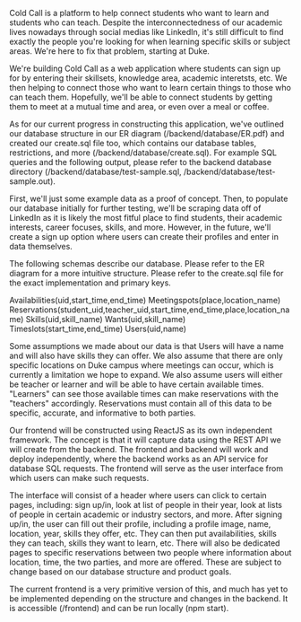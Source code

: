 Cold Call is a platform to help connect students who want to learn and students who can teach. Despite the interconnectedness of our academic lives nowadays through social medias like LinkedIn, it's still difficult to find exactly the people you're looking for when learning specific skills or subject areas. We're here to fix that problem, starting at Duke.

We're building Cold Call as a web application where students can sign up for by entering their skillsets, knowledge area, academic interetsts, etc. We then helping to connect those who want to learn certain things to those who can teach them. Hopefully, we'll be able to connect students by getting them to meet at a mutual time and area, or even over a meal or coffee.

As for our current progress in constructing this application, we've outlined our database structure in our ER diagram (/backend/database/ER.pdf) and created our create.sql file too, which contains our database tables, restrictions, and more (/backend/database/create.sql). For example SQL queries and the following output, please refer to the backend database directory (/backend/database/test-sample.sql, /backend/database/test-sample.out).

First, we'll just some example data as a proof of concept. Then, to populate our database initially for further testing, we'll be scraping data off of LinkedIn as it is likely the most fitful place to find students, their academic interests, career focuses, skills, and more. However, in the future, we'll create a sign up option where users can create their profiles and enter in data themselves.

The following schemas describe our database. Please refer to the ER diagram for a more intuitive structure. Please refer to the create.sql file for the exact implementation and primary keys.

Availabilities(uid,start_time,end_time) Meetingspots(place,location_name) Reservations(student_uid,teacher_uid,start_time,end_time,place,location_name) Skills(uid,skill_name) Wants(uid,skill_name) Timeslots(start_time,end_time) Users(uid,name)

Some assumptions we made about our data is that Users will have a name and will also have skills they can offer. We also assume that there are only specific locations on Duke campus where meetings can occur, which is currently a limitation we hope to expand. We also assume users will either be teacher or learner and will be able to have certain available times. "Learners" can see those available times can make reservations with the "teachers" accordingly. Reservations must contain all of this data to be specific, accurate, and informative to both parties.

Our frontend will be constructed using ReactJS as its own independent framework. The concept is that it will capture data using the REST API we will create from the backend. The frontend and backend will work and deploy independently, where the backend works as an API service for database SQL requests. The frontend will serve as the user interface from which users can make such requests.

The interface will consist of a header where users can click to certain pages, including: sign up/in, look at list of people in their year, look at lists of people in certain academic or industry sectors, and more. After signing up/in, the user can fill out their profile, including a profile image, name, location, year, skills they offer, etc. They can then put availabilities, skills they can teach, skills they want to learn, etc. There will also be dedicated pages to specific reservations between two people where information about location, time, the two parties, and more are offered. These are subject to change based on our database structure and product goals.

The current frontend is a very primitive version of this, and much has yet to be implemented depending on the structure and changes in the backend. It is accessible (/frontend) and can be run locally (npm start).